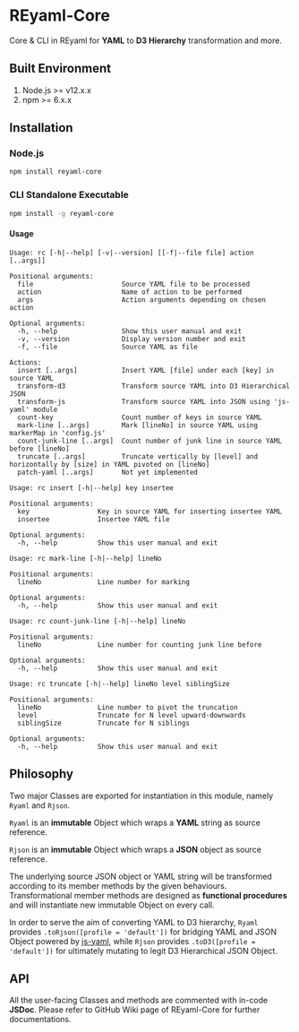 # REyaml-Core
Core & CLI in REyaml for **YAML** to **D3 Hierarchy** transformation and more.

## Built Environment
1. Node.js >= v12.x.x
2. npm >= 6.x.x

## Installation
### Node.js
```sh
npm install reyaml-core
```
### CLI Standalone Executable
```sh
npm install -g reyaml-core
```
#### Usage
```
Usage: rc [-h|--help] [-v|--version] [[-f|--file file] action [..args]]

Positional arguments:
  file                      Source YAML file to be processed
  action                    Name of action to be performed
  args                      Action arguments depending on chosen action

Optional arguments:
  -h, --help                Show this user manual and exit
  -v, --version             Display version number and exit
  -f, --file                Source YAML as file

Actions:
  insert [..args]           Insert YAML [file] under each [key] in source YAML
  transform-d3              Transform source YAML into D3 Hierarchical JSON
  transform-js              Transform source YAML into JSON using 'js-yaml' module
  count-key                 Count number of keys in source YAML
  mark-line [..args]        Mark [lineNo] in source YAML using markerMap in 'config.js'
  count-junk-line [..args]  Count number of junk line in source YAML before [lineNo]
  truncate [..args]         Truncate vertically by [level] and horizontally by [size] in YAML pivoted on [lineNo]
  patch-yaml [..args]       Not yet implemented
```

```
Usage: rc insert [-h|--help] key insertee

Positional arguments:
  key                 Key in source YAML for inserting insertee YAML
  insertee            Insertee YAML file

Optional arguments:
  -h, --help          Show this user manual and exit
```

```
Usage: rc mark-line [-h|--help] lineNo

Positional arguments:
  lineNo              Line number for marking

Optional arguments:
  -h, --help          Show this user manual and exit
```

```
Usage: rc count-junk-line [-h|--help] lineNo

Positional arguments:
  lineNo              Line number for counting junk line before

Optional arguments:
  -h, --help          Show this user manual and exit
```

```
Usage: rc truncate [-h|--help] lineNo level siblingSize

Positional arguments:
  lineNo              Line number to pivot the truncation
  level               Truncate for N level upward-downwards
  siblingSize         Truncate for N siblings

Optional arguments:
  -h, --help          Show this user manual and exit
```

## Philosophy
Two major Classes are exported for instantiation in this module, namely `Ryaml` and `Rjson`.

`Ryaml` is an **immutable** Object which wraps a **YAML** string as source reference.

`Rjson` is an **immutable** Object which wraps a **JSON** object as source reference.

The underlying source JSON object or YAML string will be transformed according to its member methods by the given behaviours. Transformational member methods are designed as **functional procedures** and will instantiate new immutable Object on every call.

In order to serve the aim of converting YAML to D3 hierarchy, `Ryaml` provides `.toRjson([profile = 'default'])` for bridging YAML and JSON Object powered by [js-yaml](https://github.com/nodeca/js-yaml), while `Rjson` provides `.toD3([profile = 'default'])` for ultimately mutating to legit D3 Hierarchical JSON Object.

## API
All the user-facing Classes and methods are commented with in-code **JSDoc**. Please refer to GitHub Wiki page of REyaml-Core for further documentations.
